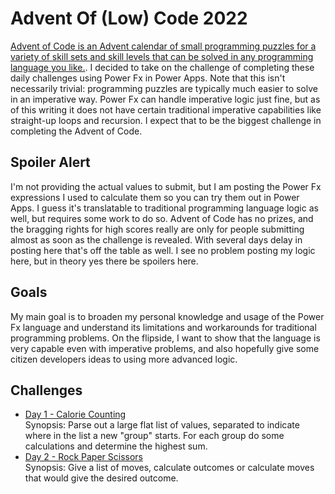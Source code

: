# Advent Of (Low) Code 2022

[Advent of Code is an Advent calendar of small programming puzzles for a variety of skill sets and skill levels that can be solved in any programming language you like.](https://adventofcode.com/2022/about). I decided to take on the challenge of completing these daily challenges using Power Fx in Power Apps. Note that this isn't necessarily trivial: programming puzzles are typically much easier to solve in an imperative way. Power Fx can handle imperative logic just fine, but as of this writing it does not have certain traditional imperative capabilities like straight-up loops and recursion. I expect that to be the biggest challenge in completing the Advent of Code.

## Spoiler Alert
I'm not providing the actual values to submit, but I am posting the Power Fx expressions I used to calculate them so you can try them out in Power Apps. I guess it's translatable to traditional programming language logic as well, but requires some work to do so. Advent of Code has no prizes, and the bragging rights for high scores really are only for people submitting almost as soon as the challenge is revealed. With several days delay in posting here that's off the table as well. I see no problem posting my logic here, but in theory yes there be spoilers here.

## Goals
My main goal is to broaden my personal knowledge and usage of the Power Fx language and understand its limitations and workarounds for traditional programming problems. On the flipside, I want to show that the language is very capable even with imperative problems, and also hopefully give some citizen developers ideas to using more advanced logic.

## Challenges
- [Day 1 - Calorie Counting](./Day1/)<br/>
    Synopsis: Parse out a large flat list of values, separated to indicate where in the list a new "group" starts. For each group do some calculations and determine the highest sum.
- [Day 2 - Rock Paper Scissors](./Day2/)<br/>
    Synopsis: Give a list of moves, calculate outcomes or calculate moves that would give the desired outcome.
